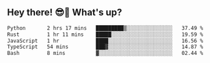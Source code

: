 ## Hey there! 😎👋 What's up?

<!--START_SECTION:waka-->

```txt
Python       2 hrs 17 mins   █████████▒░░░░░░░░░░░░░░░   37.49 %
Rust         1 hr 11 mins    █████░░░░░░░░░░░░░░░░░░░░   19.59 %
JavaScript   1 hr            ████░░░░░░░░░░░░░░░░░░░░░   16.56 %
TypeScript   54 mins         ███▓░░░░░░░░░░░░░░░░░░░░░   14.87 %
Bash         8 mins          ▓░░░░░░░░░░░░░░░░░░░░░░░░   02.44 %
```

<!--END_SECTION:waka-->
